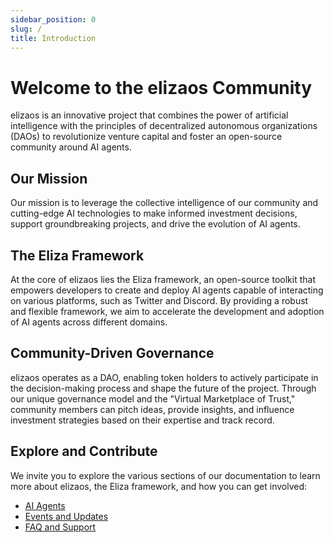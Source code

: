 ```yaml
---
sidebar_position: 0
slug: /
title: Introduction
---
```


# Welcome to the elizaos Community

elizaos is an innovative project that combines the power of artificial intelligence with the principles of decentralized autonomous organizations (DAOs) to revolutionize venture capital and foster an open-source community around AI agents.

## Our Mission

Our mission is to leverage the collective intelligence of our community and cutting-edge AI technologies to make informed investment decisions, support groundbreaking projects, and drive the evolution of AI agents.

## The Eliza Framework

At the core of elizaos lies the Eliza framework, an open-source toolkit that empowers developers to create and deploy AI agents capable of interacting on various platforms, such as Twitter and Discord. By providing a robust and flexible framework, we aim to accelerate the development and adoption of AI agents across different domains.

## Community-Driven Governance

elizaos operates as a DAO, enabling token holders to actively participate in the decision-making process and shape the future of the project. Through our unique governance model and the "Virtual Marketplace of Trust," community members can pitch ideas, provide insights, and influence investment strategies based on their expertise and track record.

## Explore and Contribute

We invite you to explore the various sections of our documentation to learn more about elizaos, the Eliza framework, and how you can get involved:

- [AI Agents](/community/ai-agents/)
- [Events and Updates](/community/streams)
- [FAQ and Support](/community/faq-and-support)
